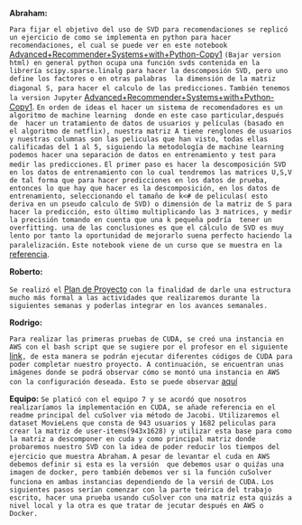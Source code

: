 **Abraham:** 


`Para fijar el objetivo del uso de SVD para recomendaciones se replicó un ejercicio de como se implementa en python para hacer recomendaciones, el cual se puede ver en este notebook` [Advanced+Recommender+Systems+with+Python-Copy1](https://drive.google.com/file/d/1oqzcN_Rl_eK1UG-I8EzF_iNa-1ga44ki/view) `(Bajar version html) en general python ocupa una función svds contenida en la librería scipy.sparse.linalg para hacer la descomposión SVD, pero uno define los factores o en otras palabras  la dimensión de la matriz diagonal S, para hacer el calculo de las predicciones.`
`También tenemos la version Jupyter` [Advanced+Recommender+Systems+with+Python-Copy1](https://drive.google.com/file/d/1NmPLq8uxapbECZp3euR0DDCQ-drqZPBG/view).
`En orden de ideas el hacer un sistema de recomendadores es un algoritmo de machine learning  donde en este caso particular,después de  hacer un tratamiento de datos de usuarios y películas (basado en el algoritmo de netflix), nuestra matriz A tiene renglones de usuarios y nuestras columnas son las peliculas que han visto, todas ellas calificadas del 1 al 5, siguiendo la metodología de machine learning podemos hacer una separación de datos en entrenamiento y test para medir las predicciones.` `El primer paso es hacer la descomposición SVD en los datos de entrenamiento con lo cual tendremos las matrices U,S,V de tal forma que para hacer predicciones en los datos de prueba, entonces lo que hay que hacer es la descomposición, en los datos de entrenamiento, seleccionando el tamaño de k<# de peliculas( esto deriva en un pseudo calculo de SVD) o dimensión de la matriz de S para hacer la predicción, esto último multiplicando las 3 matrices, y medir la precisión tomando en cuenta que una k pequeña podría  tener un overfitting. una de las conclusiones es que el cálculo de SVD es muy lento por tanto la oportunidad de mejorarlo suena perfecto haciendo la paralelización.` 
`Este notebook viene de un curso que se muestra en la` [referencia](https://drive.google.com/drive/u/0/folders/1MYwNlFrKg6u-Z9dAjE5xl6FGSNiz0GqR).

**Roberto:** 

`Se realizó el` [Plan de Proyecto](https://drive.google.com/file/d/1dIRZpcrOpCq7PY08XHte967pCgyqyWIa/view?usp=sharing) `con la finalidad de darle una estructura mucho más formal a las actividades que realizaremos durante la siguientes semanas y poderlas integrar en los avances semanales.`

**Rodrigo:** 

`Para realizar las primeras pruebas de CUDA, se creó una instancia en AWS con el bash script que se sugiere por el profesor en el siguiente` [link](https://github.com/ITAM-DS/analisis-numerico-computo-cientifico/tree/master/C/extensiones_a_C/CUDA/instalacion)`, de esta manera se podrán ejecutar diferentes códigos de CUDA para poder completar nuestro proyecto. A continuación, se encuentran unas imágenes donde se podrá observar cómo se montó una instancia en AWS con la configuración deseada. Esto se puede observar` [aquí](https://drive.google.com/open?id=1g8ePHvju9y8M4V9CEnmHnweOyE5Ole3z)




**Equipo:** 
`Se platicó con el equipo 7 y se acordó que nosotros realizaríamos la implementación en CUDA, se añade referencia en el readme principal del cuSolver via método de Jacobi. Utilizaremos el dataset MovieLens que consta de 943 usuarios y 1682 peliculas para crear la matriz de user-items(943x1628) y utilizar esta base para como la matriz a descomponer en cuda y como principal matriz donde probaremos nuestro SVD con la idea de poder reducir los tiempos del ejercicio que muestra Abraham.` 
`A pesar de levantar el cuda en AWS debemos definir si esta es la versión  que debemos usar o quiźas una imagen de docker, pero también debemos ver si la función cuSolver  funciona en ambas instancias dependiendo de la versiń de CUDA.`
`Los siguientes pasos serían comenzar con la parte teórica del trabajo escrito, hacer una prueba usando cuSolver con una matriz esta quizás a nivel local y la otra es que tratar de jecutar después en AWS o Docker.`
